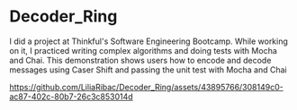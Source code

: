 # Decoder_Ring
I did a project at Thinkful's Software Engineering Bootcamp. While working on it, I practiced writing complex algorithms and doing tests with Mocha and Chai.
This demonstration shows users how to encode and decode messages using Caser Shift and passing the unit test with Mocha and Chai



https://github.com/LiliaRibac/Decoder_Ring/assets/43895766/308149c0-ac87-402c-80b7-26c3c853014d
